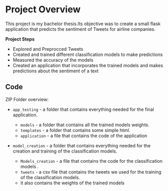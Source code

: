 # Project Overview

This project is my bachelor thesis.Its objective was to create a small flask application that predicts the sentiment of Tweets for airline companies.


**Project Steps**

* Explored and Preprocced Tweets 
* Created and trained different classification models to make predictions 
* Measured the accuracy of the models
* Created an application that incorporates the trained models and makes predictions about the sentiment of a text

## Code

ZIP Folder overview:

* `app_testing` - a folder that contains everything needed for the final application.
   * `models` -  a folder that contains all the trained models weights.
   * `templates` - a folder that contains some simple html.
   * `application` - a file that contains the code of the application
   
* `model_creation` - a folder that contains everything needed for the creation and training of the classification models.
   * `Models_creation` -  a file that contains the code for the classification models .
   * `tweets` - a csv file that contains the tweets we used for the training of the classification models.
   *  it also contains the weights of the trained models

